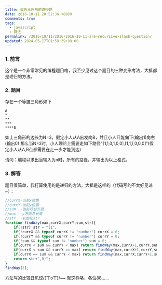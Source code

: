 ```yaml
---
title: 直角三角形的路径题
date: 2016-10-11 20:52:36 +0800
comments: true
tags:
  - javascript
  - 算法
permalink: /2016/10/11/2016/2016-10-11-are-recursive-slash-question/
updated: 2024-05-17T01:58:39+08:00
---
```


### 1. 前言

这个是一个非常常见的编程题目咯，我至少见过这个题目的三种变形考法，大抵都是递归的方法。

### 2. 题目

存在一个等腰三角形如下

```
A
*
**
***
****B
```

如上三角形的边长为N=3，假定小人从A出发向B，并且小人只能向下(输出1)向右(输出0)
那么当N=2时，小人理论上需要走如下路径"[1,1,0,1,0,0],[1,1,1,0,0,0]"(假定小人从A,B点都需要在走一步才能到达)

请问：编程以求出当输入为n时，所有的路径，并输出为以上格式。

### 3. 解答

题目很简单，我打算使用的是递归的方法，大抵是这样的（代码写的不太好见谅~）：

```js
//currX-当前x位置
//currY-当前y位置
//sum  -当前行总长度
//max  -y方向总长度
//str  -初始化str
function findWay(max,currX,currY,sum,str){
    if(!str) str = "[1";
	if(!currX && typeof currX != "number") currX = 0;
	if(!currY && typeof currY != "number") currY = 0;
	if(!sum && typeof sum != "number") sum = 0;
	if(currX < sum && currY < max) return findWay(max,currX+1,currY,sum,str+",0")+","+findWay(max,currX,currY+1,sum+1,str+",1");
	if(currX < sum && currY == max) return findWay(max,currX+1,currY,sum,str+",0");
	if(currX == sum && currY < max) return findWay(max,currX,currY+1,sum+1,str+",1");
	return str+",0]";
}
findWay(3);
```

方法写的比较丑见谅/(ㄒoㄒ)/~~ 就这样咯，各位88……
